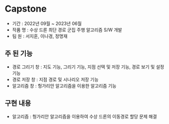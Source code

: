 # Capstone
- 기간 : 2022년 09월 ~ 2023년 06월</br>
- 작품 명 : 수상 드론 최단 경로 군집 주행 알고리즘 S/W 개발</br>
- 팀 원 : 서지훈, 이나경, 정명재
## **주 된 기능**
- 경로 그리기 창 : 지도 기능, 그리기 기능, 지점 선택 및 저장 기능, 경로 보기 및 설정 기능
- 경로 저장 창 : 지점 경로 및 시나리오 저장 기능</br>
- 알고리즘 창 : 헝가리안 알고리즘을 이용한 알고리즘 기능</br>

## 구현 내용
- 알고리즘 : 헝가리안 알고리즘을 이용하여 수상 드론의 이동경로 할당 문제 해결
